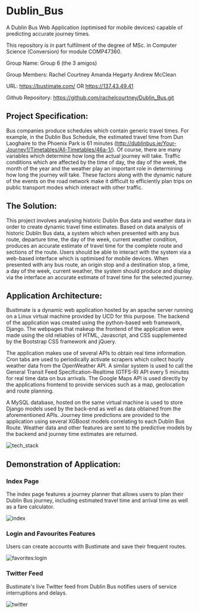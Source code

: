 # Dublin_Bus
A Dublin Bus Web Application (optimised for mobile devices) capable of predicting accurate journey times.  

This repository is in part fulfilment of the degree of MSc. in Computer Science (Conversion) for module COMP47360.

Group Name: Group 6 (the 3 amigos)

Group Members:
Rachel Courtney 
Amanda Hegarty 
Andrew McClean

URL: https://bustimate.com/ OR https://137.43.49.41 

Github Repository: https://github.com/rachelcourtney/Dublin_Bus.git 

## Project Specification:
Bus companies produce schedules which contain generic travel times. For example, in the Dublin Bus Schedule,  the  estimated  travel  time  from  Dun  Laoghaire  to  the  Phoenix  Park  is  61 minutes (http://dublinbus.ie/Your-Journey1/Timetables/All-Timetables/46a-1/).  Of  course,  there  are  many variables  which  determine  how  long  the  actual  journey  will  take.  Traffic  conditions  which  are affected  by  the  time  of  day, the day of  the  week, the month of  the year  and  the  weather  play  an important role in determining how long the journey will take. These factors along with the dynamic nature of the events on the road network make it difficult to efficiently plan trips on public transport modes which interact with other traffic.

## The Solution:
This project involves analysing historic Dublin Bus data and weather data in order to create dynamic travel  time  estimates.  Based  on  data analysis of  historic  Dublin  Bus data,  a  system  which  when presented  with  any  bus  route,  departure  time, the day of  the  week,  current  weather  condition, produces an accurate estimate of travel time for the complete route and sections of the route. Users  should  be  able  to  interact  with  the  system  via  a  web-based  interface  which is optimised  for mobile devices. When presented with any bus route, an origin stop and a destination stop, a time, a day  of  the  week,  current  weather,  the system  should  produce and  display  via  the  interface  an accurate estimate of travel time for the selected journey.

## Application Architecture:
Bustimate is a dynamic web application hosted by an apache server running on a Linux virtual machine provided by UCD for this purpose. The backend of the application was created using the python-based web framework, Django. The webpages that makeup the frontend of the application were made using the old reliables of HTML, Javascript, and CSS supplemented by the Bootstrap CSS framework and jQuery. 

The application makes use of several APIs to obtain real time information. Cron tabs are used to periodically activate scrapers which collect hourly weather data from the OpenWeather API. A similar system is used to call the General Transit Feed Specification-Realtime (GTFS-R) API every 5 minutes for real time data on bus arrivals. The Google Maps API is used directly by the applications frontend to provide services such as a map, geolocation and route planning.

A MySQL database, hosted on the same virtual machine is used to store Django models used by the back-end as well as data obtained from the aforementioned APIs. Journey time predictions are provided to the application using several XGBoost models correlating to each Dublin Bus Route. Weather data and other features are sent to the predictive models by the backend and journey time estimates are returned.

![tech_stack](https://user-images.githubusercontent.com/67108526/130132134-1e20eba6-8c2f-4419-9ef6-8033cea5089c.png)

## Demonstration of Application:

### Index Page
The index page features a journey planner that allows users to plan their Dublin Bus journey, including estimated travel time and arrival time as well as a fare calculator.

![index](https://user-images.githubusercontent.com/67108526/130132743-2f58ec97-5516-4773-8c90-4d785b12d8e0.gif)


### Login and Favourites Features
Users can create accounts with Bustimate and save their frequent routes.

![favorites:login](https://user-images.githubusercontent.com/67108526/130132885-8af7c994-aac5-4cb5-80fa-a40d7e8ae8b2.gif)

### Twitter Feed
Bustimate's live Twitter feed from Dublin Bus notifies users of service interruptions and delays.

![twitter](https://user-images.githubusercontent.com/67108526/130133073-a168a975-23e4-4ed6-afbf-d9b265cbe914.gif)



